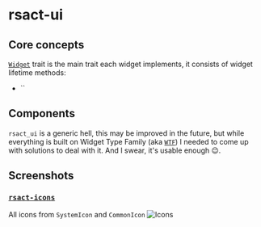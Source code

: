 # rsact-ui

## Core concepts

[`Widget`](./src/widget/mod.rs) trait is the main trait each widget implements, it consists of widget lifetime methods:
- ``

## Components

`rsact_ui` is a generic hell, this may be improved in the future, but while everything is built on Widget Type Family (aka [`WTF`](./src/widget/mod.rs)) I needed to come up with solutions to deal with it. And I swear, it's usable enough 😉.



## Screenshots

### [`rsact-icons`](../rsact-icons)

All icons from `SystemIcon` and `CommonIcon`
![Icons](assets/icons.png)

